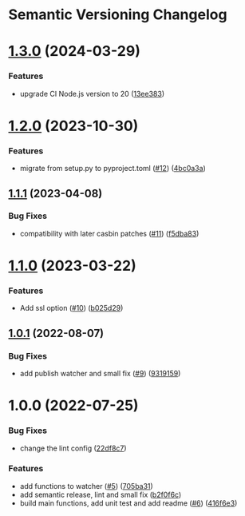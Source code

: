 # Semantic Versioning Changelog

# [1.3.0](https://github.com/pycasbin/redis-watcher/compare/v1.2.0...v1.3.0) (2024-03-29)


### Features

* upgrade CI Node.js version to 20 ([13ee383](https://github.com/pycasbin/redis-watcher/commit/13ee383b78114b2c7edddb087c4df4d4e3704644))

# [1.2.0](https://github.com/pycasbin/redis-watcher/compare/v1.1.1...v1.2.0) (2023-10-30)


### Features

* migrate from setup.py to pyproject.toml ([#12](https://github.com/pycasbin/redis-watcher/issues/12)) ([4bc0a3a](https://github.com/pycasbin/redis-watcher/commit/4bc0a3a3d9d43ca5413ba30c8912d7be5d207a8b))

## [1.1.1](https://github.com/pycasbin/redis-watcher/compare/v1.1.0...v1.1.1) (2023-04-08)


### Bug Fixes

* compatibility with later casbin patches ([#11](https://github.com/pycasbin/redis-watcher/issues/11)) ([f5dba83](https://github.com/pycasbin/redis-watcher/commit/f5dba836b9397fb6bf8b97b47c81b156ed2ec04f))

# [1.1.0](https://github.com/pycasbin/redis-watcher/compare/v1.0.1...v1.1.0) (2023-03-22)


### Features

* Add ssl option ([#10](https://github.com/pycasbin/redis-watcher/issues/10)) ([b025d29](https://github.com/pycasbin/redis-watcher/commit/b025d29c798249394eb9611e7d3611a3df6c53a7))

## [1.0.1](https://github.com/pycasbin/redis-watcher/compare/v1.0.0...v1.0.1) (2022-08-07)


### Bug Fixes

* add publish watcher and small fix ([#9](https://github.com/pycasbin/redis-watcher/issues/9)) ([9319159](https://github.com/pycasbin/redis-watcher/commit/93191590ef16f403a52b92571420bec2e515b687))

# 1.0.0 (2022-07-25)


### Bug Fixes

* change the lint config ([22df8c7](https://github.com/pycasbin/redis-watcher/commit/22df8c7ab672ab1bff000ed20720058e783a8e83))


### Features

* add functions to watcher ([#5](https://github.com/pycasbin/redis-watcher/issues/5)) ([705ba31](https://github.com/pycasbin/redis-watcher/commit/705ba31a82ba5661b3fad901726f688af869595c))
* add semantic release, lint and small fix ([b2f0f6c](https://github.com/pycasbin/redis-watcher/commit/b2f0f6c189e7c0e5ec9e6a8781a4b65d75720078))
* build main functions, add unit test and add readme ([#6](https://github.com/pycasbin/redis-watcher/issues/6)) ([416f6e3](https://github.com/pycasbin/redis-watcher/commit/416f6e3596fcac4fa36845670c35d2259756635f))
